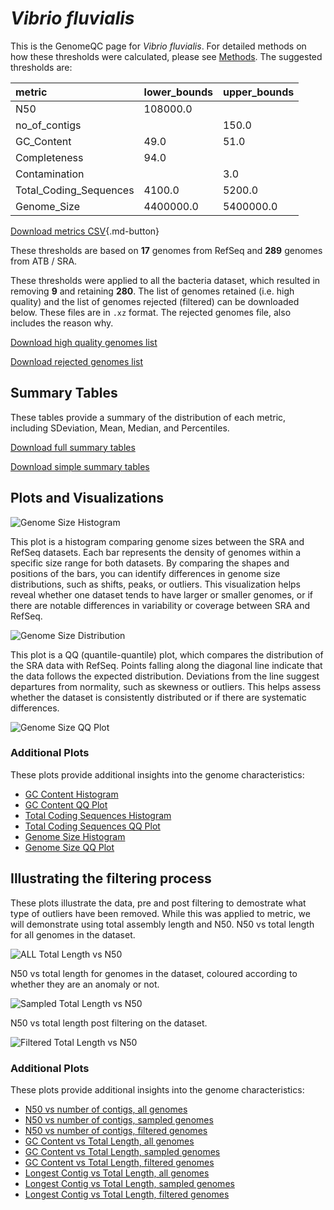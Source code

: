 # *Vibrio fluvialis*

This is the GenomeQC page for *Vibrio fluvialis*. For detailed methods on how these thresholds were calculated, please see [Methods](../../methods.md).
The suggested thresholds are: 

| metric                 | lower_bounds   | upper_bounds   |
|:-----------------------|:---------------|:---------------|
| N50                    | 108000.0       |                |
| no_of_contigs          |                | 150.0          |
| GC_Content             | 49.0           | 51.0           |
| Completeness           | 94.0           |                |
| Contamination          |                | 3.0            |
| Total_Coding_Sequences | 4100.0         | 5200.0         |
| Genome_Size            | 4400000.0      | 5400000.0      |

[Download metrics CSV](Vibrio_fluvialis_metrics.csv){.md-button}


These thresholds are based on **17** genomes from RefSeq and **289** genomes from ATB / SRA.

These thresholds were applied to all the bacteria dataset, which resulted in removing **9** and retaining **280**.
The list of genomes retained (i.e. high quality) and the list of genomes rejected (filtered) can be downloaded below. These files are in `.xz` format. The rejected genomes file, also includes the reason why.

[Download high quality genomes list](Vibrio_fluvialis_high_quality_genomes.csv.xz)


[Download rejected genomes list](Vibrio_fluvialis_filtered_out_genomes.csv.xz)



## Summary Tables
These tables provide a summary of the distribution of each metric, including SDeviation, Mean, Median, and Percentiles.

[Download full summary tables](summary.csv)

[Download simple summary tables](selected_summary.csv)

## Plots and Visualizations

![Genome Size Histogram](Genome_Size_refseq_histogram_kde.png)

This plot is a histogram comparing genome sizes between the SRA and RefSeq datasets. Each bar represents the density of genomes within a specific size range for both datasets. By comparing the shapes and positions of the bars, you can identify differences in genome size distributions, such as shifts, peaks, or outliers. This visualization helps reveal whether one dataset tends to have larger or smaller genomes, or if there are notable differences in variability or coverage between SRA and RefSeq.

![Genome Size Distribution](Genome_Size_refseq_histogram_kde.png)

This plot is a QQ (quantile-quantile) plot, which compares the distribution of the SRA data with RefSeq. Points falling along the diagonal line indicate that the data follows the expected distribution. Deviations from the line suggest departures from normality, such as skewness or outliers. This helps assess whether the dataset is consistently distributed or if there are systematic differences.

![Genome Size QQ Plot](Genome_Size_refseq_qqplot.png)

### Additional Plots

These plots provide additional insights into the genome characteristics:

- [GC Content Histogram](GC_Content_refseq_histogram_kde.png)
- [GC Content QQ Plot](GC_Content_refseq_qqplot.png)
- [Total Coding Sequences Histogram](Total_Coding_Sequences_refseq_histogram_kde.png)
- [Total Coding Sequences QQ Plot](Total_Coding_Sequences_refseq_qqplot.png)
- [Genome Size Histogram](Genome_Size_refseq_histogram_kde.png)
- [Genome Size QQ Plot](Genome_Size_refseq_qqplot.png)
## Illustrating the filtering process
These plots illustrate the data, pre and post filtering to demostrate what type of outliers have been removed. While this was applied to metric, we will demonstrate using total assembly length and N50.
N50 vs total length for all genomes in the dataset.

![ALL Total Length vs N50](Vibrio_fluvialis_all_total_length_N50.png)

N50 vs total length for genomes in the dataset, coloured according to whether they are an anomaly or not.

![Sampled Total Length vs N50](Vibrio_fluvialis_sample_total_length_N50.png)

N50 vs total length post filtering on the dataset.

![Filtered Total Length vs N50](Vibrio_fluvialis_filt_total_length_N50.png)

### Additional Plots

These plots provide additional insights into the genome characteristics:

- [N50 vs number of contigs, all genomes](Vibrio_fluvialis_all_N50_number.png)
- [N50 vs number of contigs, sampled genomes](Vibrio_fluvialis_sample_N50_number.png)
- [N50 vs number of contigs, filtered genomes](Vibrio_fluvialis_filt_N50_number.png)
- [GC Content vs Total Length, all genomes](Vibrio_fluvialis_all_total_length_GC_Content.png)
- [GC Content vs Total Length, sampled genomes](Vibrio_fluvialis_sample_total_length_GC_Content.png)
- [GC Content vs Total Length, filtered genomes](Vibrio_fluvialis_filt_total_length_GC_Content.png)
- [Longest Contig vs Total Length, all genomes](Vibrio_fluvialis_all_total_length_longest.png)
- [Longest Contig vs Total Length, sampled genomes](Vibrio_fluvialis_sample_total_length_longest.png)
- [Longest Contig vs Total Length, filtered genomes](Vibrio_fluvialis_filt_total_length_longest.png)

